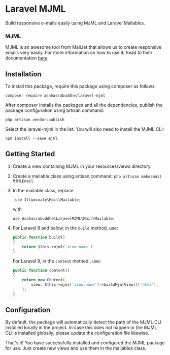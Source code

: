 # Laravel MJML

Build responsive e-mails easily using MJML and Laravel Mailables.

### MJML

MJML is an awesome tool from MailJet that allows us to create responsive emails very easily. For more information on how to use it, head to their documentation [here](https://mjml.io/documentation/#mjml-guides)

## Installation

To install this package, require this package using composer as follows:

`composer require asahasrabuddhe/laravel-mjml`

After composer installs the packages and all the dependencies, publish the package configuration using artisan command:

`php artisan vendor:publish`

Select the laravel-mjml in the list. You will also need to install the MJML CLI:

`npm install --save mjml`

## Getting Started

1. Create a view containing MJML in your resources/views directory.
2. Create a mailable class using artisan command:  `php artisan make:mail MJMLEmail`
3. In the mailable class, replace

    ``` use Illuminate\Mail\Mailable;```

    with

    ```use Asahasrabuddhe\LaravelMJML\Mail\Mailable;```
4. For Laravel 8 and below, in the `build` method, use:

    ```php
    public function build()
    {
        return $this->mjml('view.name')
    }
    ```

    For Laravel 9, in the `content` method:, use:

    ```php
    public function content()
    {
        return new Content(
            view: $this->mjml('view.name')->buildMjmlView()['html'],
        );
    }
    ```

## Configuration

By default, the package will automatically detect the path of the MJML CLI installed locally in the project. In case this does not happen or the MJML CLI is installed globally, please update the configuration file likewise.

That's it! You have successfully installed and configured the MJML package for use. Just create new views and use them in the mailables class.